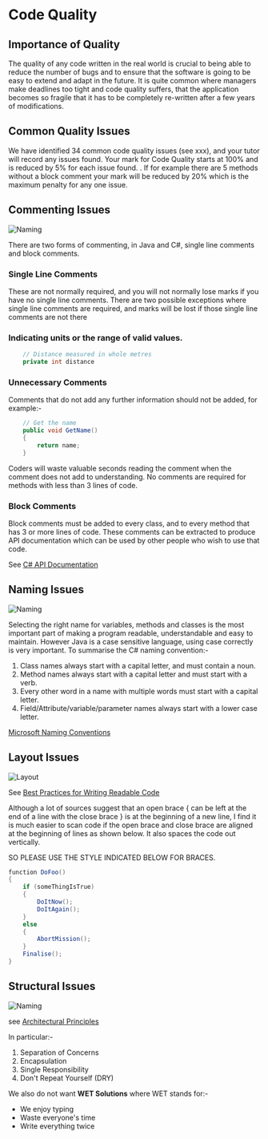# Code Quality
## Importance of Quality
The quality of any code written in the real world is crucial to being able to reduce the number of bugs and to ensure that the software is going to be easy to extend and adapt in the future.  It is quite common where managers make deadlines too tight and code quality suffers, that the application becomes so fragile that it has to be completely re-written after a few years of modifications.
## Common Quality Issues
We have identified 34 common code quality issues (see xxx), and your tutor will record any issues found.  Your mark for Code Quality starts at 100% and is reduced by 5% for each issue found. .  If for example there are 5 methods without a block comment your mark will be reduced by 20% which is the maximum penalty for any one issue.
## Commenting Issues
![Naming](https://github.com/BNU-CO452/BlueJ-Apps/blob/master/images/Commenting.jpg)

There are two forms of commenting, in Java and C#, single line comments and block comments.
### Single Line Comments
These are not normally required, and you will not normally lose marks if you have no single line comments.  There are two possible exceptions where single line comments are required, and marks will be lost if those single line comments are not there
### Indicating units or the range of valid values.
~~~java
    // Distance measured in whole metres
    private int distance
~~~
### Unnecessary Comments
Comments that do not add any further information should not be added, for example:-
~~~java
    // Get the name
    public void GetName()
    {
        return name;
    }
~~~
Coders will waste valuable seconds reading the comment when the comment does not add to understanding.  No comments are required for methods with less than 3 lines of code.
### Block Comments
Block comments must be added to every class, and to every method that has 3 or more lines of code.  These comments can be extracted to produce API documentation which can be used by other people who wish to use that code.

See [C# API Documentation](https://dotnet.github.io/docfx/tutorial/docfx_getting_started.html)

## Naming Issues

![Naming](https://github.com/BNU-CO452/BlueJ-Apps/blob/master/images/Naming.jpg)

Selecting the right name for variables, methods and classes is the most important part of making a program readable, understandable and easy to maintain.  However Java is a case sensitive language, using case correctly is very important.  To summarise the C# naming convention:-

1. Class names always start with a capital letter, and must contain a noun.
2. Method names always start with a capital letter and must start with a verb.
3. Every other word in a name with multiple words must start with a capital letter.
4. Field/Attribute/variable/parameter names always start with a lower case letter.

[Microsoft Naming Conventions](https://docs.microsoft.com/en-us/dotnet/standard/design-guidelines/general-naming-conventions)
## Layout Issues

![Layout](https://github.com/BNU-CO452/BlueJ-Apps/blob/master/images/Layout.jpg)

See [Best Practices for Writing Readable Code](https://code.tutsplus.com/tutorials/top-15-best-practices-for-writing-super-readable-code--net-8118)

Although a lot of sources suggest that an open brace { can be left at the end of a line with the close brace } is at the beginning of a new line, I find it is much easier to scan code if the open brace and close brace are aligned at the beginning of lines as shown below.  It also spaces the code out vertically.

SO PLEASE USE THE STYLE INDICATED BELOW FOR BRACES.
~~~c#
function DoFoo()
{
    if (someThingIsTrue)
    {
        DoItNow();
        DoItAgain();
    }
    else
    {
        AbortMission();
    }
    Finalise();
}
~~~
## Structural Issues
![Naming](https://github.com/BNU-CO452/BlueJ-Apps/blob/master/images/Structure.jpg)

see [Architectural Principles](https://docs.microsoft.com/en-us/dotnet/architecture/modern-web-apps-azure/architectural-principles)

In particular:-
1. Separation of Concerns
2. Encapsulation
3. Single Responsibility
4. Don't Repeat Yourself (DRY)

We also do not want **WET Solutions** where WET stands for:-

* We enjoy typing
* Waste everyone's time
* Write everything twice
 